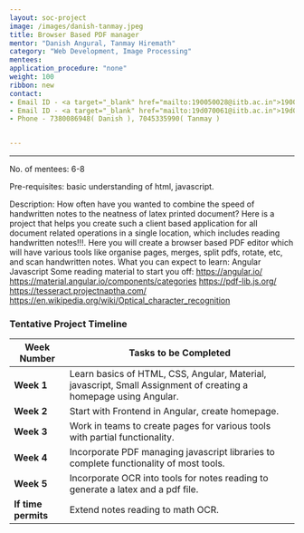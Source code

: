 ```yaml
---
layout: soc-project
image: /images/danish-tanmay.jpeg
title: Browser Based PDF manager
mentor: "Danish Angural, Tanmay Hiremath"
category: "Web Development, Image Processing"
mentees:
application_procedure: "none"
weight: 100
ribbon: new
contact:
- Email ID - <a target="_blank" href="mailto:190050028@iitb.ac.in">190050028@iitb.ac.in</a> 
- Email ID - <a target="_blank" href="mailto:19d070061@iitb.ac.in">19d070061@iitb.ac.in</a> 
- Phone - 7380086948( Danish ), 7045335990( Tanmay )


---
```


---



<!--break-->

No. of mentees: 6-8

Pre-requisites: basic understanding of html, javascript.


Description:
How often have you wanted to combine the speed of handwritten notes to the neatness of latex printed document?
Here is a project that helps you create such a client based application for all document related operations in a single location, which includes reading handwritten notes!!!.
Here you will create a browser based PDF editor which will have various tools like organise pages, merges, split pdfs, rotate, etc, and scan handwritten notes.
What you can expect to learn:
Angular 
Javascript
Some reading material to start you off:
https://angular.io/
https://material.angular.io/components/categories
https://pdf-lib.js.org/
https://tesseract.projectnaptha.com/
https://en.wikipedia.org/wiki/Optical_character_recognition

<!--break-->

### Tentative Project Timeline
<!--break-->

|Week Number  | Tasks to be Completed|
|--- | --- | 
|**Week 1** | Learn basics of HTML, CSS, Angular, Material, javascript, Small Assignment of creating a homepage using Angular. |
|**Week 2** | Start with Frontend in Angular, create homepage.|
|**Week 3** | Work in teams to create pages for various tools with partial functionality. |
|**Week 4** | Incorporate PDF managing javascript libraries to complete functionality of most tools. |
|**Week 5** |  Incorporate OCR into tools for notes reading to generate a latex and a pdf file. |
|**If time permits** | Extend notes reading to math OCR. |



<!--break-->
